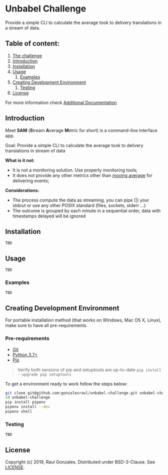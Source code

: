# Unbabel Challenge

Provide a simple CLI to calculate the average took to delivery translations in a stream of data. 

## Table of content:

1. [The challenge](docs/unbabel-challenge.md)
2. [Introduction](#introduction)
3. [Installation](#Installation)
4. [Usage](#usage)
   1. [Examples](#examples)
5. [Creating Development Environment](#creating-development-environment)
   1. [Testing](#testing)
6. [License](#license)

For more information check [Additional Documentation](#additional-documentation)

## Introduction

Meet **SAM** (**S**tream **A**verage **M**etric for short) is a command-line interface app.

Goal: Provide a simple CLI to calculate the average took to delivery translations in stream of data

**What is it not:**

  * It is not a monitoring solution. Use properly monitoring tools;
  * It does not provide any other metrics other than [moving average](https://en.wikipedia.org/wiki/Moving_average) for delivering events;

**Considerations:**

  * The process compute the data as streaming, you can pipe (|) your stdout or use any other POSIX standard (files, sockets, stderr ...)
  * The outcome is grouped by each minute in a sequential order, data with timestamps delayed will be ignored

## Installation

`TBD`

## Usage

`TBD`

### Examples

`TBD`

## Creating Development Environment

For portable installation method (that works on Windows, Mac OS X, Linux), make sure to have all pre-requirements.

### Pre-requirements
* [Git](https://git-scm.com/)
* [Python 3.7+](https://www.python.org/downloads/)
* [Pip](https://pip.pypa.io/en/stable/installing/)

> Verify both versions of pip and setuptools are up-to-date `pip install --upgrade pip setuptools`

To get a environment ready to work follow the steps below:

```sh
git clone git@github.com:gonzalesraul/unbabel-challenge.git unbabel-challenge
cd unbabel-challenge
pip install pipenv
pipenv install --dev
pipenv shell
```

### Testing

`TBD`

## License

Copyright (c) 2019, Raul Gonzales. Distributed under BSD-3-Clause. See [LICENSE](LICENSE).